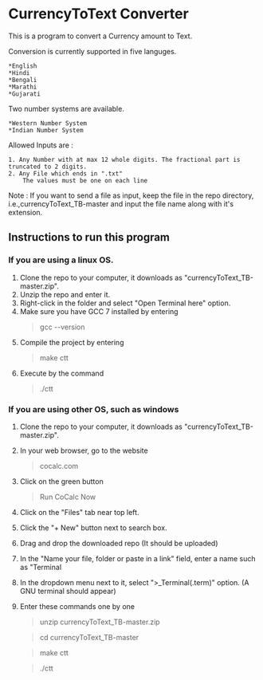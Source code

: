 # CurrencyToText Converter

This is a program to convert a Currency amount to Text.

Conversion is currently supported in five languges.

	*English
	*Hindi
	*Bengali
	*Marathi
	*Gujarati
	
Two number systems are available.

	*Western Number System
	*Indian Number System
	
Allowed Inputs are :

	1. Any Number with at max 12 whole digits. The fractional part is truncated to 2 digits.
	2. Any File which ends in ".txt"
		The values must be one on each line
		
Note : If you want to send a file as input, keep the file in the repo directory, i.e.,currencyToText_TB-master and input the file name along with it's extension.

## Instructions to run this program

### If you are using a linux OS.

1. Clone the repo to your computer, it downloads as "currencyToText_TB-master.zip".
2. Unzip the repo and enter it.
3. Right-click in the folder and select "Open Terminal here" option.
2. Make sure you have GCC 7 installed by entering
	> gcc --version
3. Compile the project by entering
	> make ctt
4. Execute by the command
	> ./ctt

### If you are using other OS, such as windows

1. Clone the repo to your computer, it downloads as "currencyToText_TB-master.zip".
2. In your web browser, go to the website
	> cocalc.com
3. Click on the green button
	> Run CoCalc Now
4. Click on the "Files" tab near top left.
5. Click the "+ New" button next to search box.
6. Drag and drop the downloaded repo (It should be uploaded)
7. In the "Name your file, folder or paste in a link" field, enter a name such as "Terminal
8. In the dropdown menu next to it, select ">_Terminal(.term)" option. (A GNU terminal should appear)
9. Enter these commands one by one
	> unzip currencyToText_TB-master.zip
	
	> cd currencyToText_TB-master
	
	> make ctt
	
	> ./ctt
	
